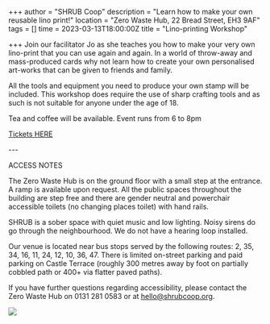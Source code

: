 +++
author = "SHRUB Coop"
description = "Learn how to make your own reusable lino print!"
location = "Zero Waste Hub, 22 Bread Street, EH3 9AF"
tags = []
time = 2023-03-13T18:00:00Z
title = "Lino-printing Workshop"

+++
Join our facilitator Jo as she teaches you how to make your very own lino-print that you can use again and again. In a world of throw-away and mass-produced cards why not learn how to create your own personalised art-works that can be given to friends and family.

All the tools and equipment you need to produce your own stamp will be included. This workshop does require the use of sharp crafting tools and as such is not suitable for anyone under the age of 18.

Tea and coffee will be available. Event runs from 6 to 8pm

[Tickets HERE](https://www.eventbrite.co.uk/e/lino-printing-workshop-tickets-568166249547?utm-campaign=social&utm-content=attendeeshare&utm-medium=discovery&utm-term=listing&utm-source=cp&aff=escb)

\---

ACCESS NOTES

The Zero Waste Hub is on the ground floor with a small step at the entrance. A ramp is available upon request. All the public spaces throughout the building are step free and there are gender neutral and powerchair accessible toilets (no changing places toilet) with hand rails.

SHRUB is a sober space with quiet music and low lighting. Noisy sirens do go through the neighbourhood. We do not have a hearing loop installed.

Our venue is located near bus stops served by the following routes: 2, 35, 34, 16, 11, 24, 12, 10, 36, 47. There is limited on-street parking and paid parking on Castle Terrace (roughly 300 metres away by foot on partially cobbled path or 400+ via flatter paved paths).

If you have further questions regarding accessibility, please contact the Zero Waste Hub on 0131 281 0583 or at hello@shrubcoop.org.

![](https://res.cloudinary.com/shrub-co-op/image/upload/v1667917400/shrubcoop.org/media/311461200_8950570681635139_144819733149229444_n_d5adsh.jpg)